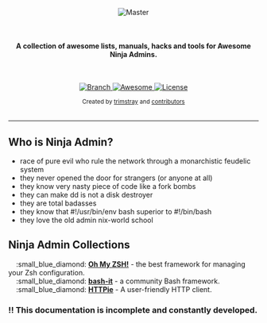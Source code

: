 <p align="center">
    <img src="https://github.com/trimstray/awesome-ninja-admins/blob/master/doc/img/awesome_ninja_admins.png"
        alt="Master">
</p>

<br>

<h4 align="center">A collection of awesome lists, manuals, hacks and tools for <b>Awesome Ninja Admins</b>.</h4>

<br>

<p align="center">
  <a href="https://github.com/trimstray/awesome-ninja-admins/tree/master">
    <img src="https://img.shields.io/badge/Branch-master-green.svg?longCache=true"
        alt="Branch">
  </a>
  <a href="https://awesome.re">
    <img src="https://awesome.re/badge.svg"
        alt="Awesome">
  <a href="http://www.gnu.org/licenses/">
    <img src="https://img.shields.io/badge/license-GNU-blue.svg?longCache=true"
        alt="License">
  </a>
</p>

<div align="center">
  <sub>Created by
  <a href="https://twitter.com/trimstray">trimstray</a> and
  <a href="https://github.com/trimstray/awesome-ninja-admins/graphs/contributors">
    contributors
  </a>
</div>

<br>

***

## Who is Ninja Admin?

- race of pure evil who rule the network through a monarchistic feudelic system
- they never opened the door for strangers (or anyone at all)
- they know very nasty piece of code like a fork bombs
- they can make dd is not a disk destroyer
- they are total badasses
- they know that #!/usr/bin/env bash superior to #!/bin/bash
- they love the old admin nix-world school

## Ninja Admin Collections

<p>
&nbsp;&nbsp;&nbsp;&nbsp;:small_blue_diamond: <a href="https://ohmyz.sh/"><b>Oh My ZSH!</b></a> - the best framework for managing your Zsh configuration.<br>
&nbsp;&nbsp;&nbsp;&nbsp;:small_blue_diamond: <a href="https://github.com/Bash-it/bash-it"><b>bash-it</b></a> - a community Bash framework.<br>
&nbsp;&nbsp;&nbsp;&nbsp;:small_blue_diamond: <a href="https://github.com/jkbrzt/httpie"><b>HTTPie</b></a> - A user-friendly HTTP client.<br>
</p>

### :bangbang: **This documentation is incomplete and constantly developed.**
